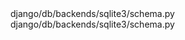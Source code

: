 <change>
<file change-number-for-this-file="1">django/db/backends/sqlite3/schema.py</file>
<original line-count="11" no-ellipsis="true"><![CDATA[
    def add_constraint(self, model, constraint):
        if isinstance(constraint, UniqueConstraint) and (
            constraint.condition or
            constraint.contains_expressions or
            constraint.include or
            constraint.deferrable
        ):
            super().add_constraint(model, constraint)
        else:
            self._remake_table(model)
]]></original>
<modified no-ellipsis="true"><![CDATA[
    def add_constraint(self, model, constraint):
        if isinstance(constraint, UniqueConstraint) and (
            constraint.condition or
            constraint.contains_expressions or
            constraint.include or
            constraint.deferrable
        ):
            super().add_constraint(model, constraint)
        else:
            if not model._meta.db_table.startswith('new__'):
                self._remake_table(model)
]]></modified>
</change>

<change>
<file change-number-for-this-file="2">django/db/backends/sqlite3/schema.py</file>
<original line-count="11" no-ellipsis="true"><![CDATA[
    def remove_constraint(self, model, constraint):
        if isinstance(constraint, UniqueConstraint) and (
            constraint.condition or
            constraint.contains_expressions or
            constraint.include or
            constraint.deferrable
        ):
            super().remove_constraint(model, constraint)
        else:
            self._remake_table(model)
]]></original>
<modified no-ellipsis="true"><![CDATA[
    def remove_constraint(self, model, constraint):
        if isinstance(constraint, UniqueConstraint) and (
            constraint.condition or
            constraint.contains_expressions or
            constraint.include or
            constraint.deferrable
        ):
            super().remove_constraint(model, constraint)
        else:
            if not model._meta.db_table.startswith('new__'):
                self._remake_table(model)
]]></modified>
</change>